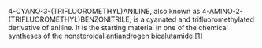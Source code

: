 4-CYANO-3-(TRIFLUOROMETHYL)ANILINE, also known as 4-AMINO-2-(TRIFLUOROMETHYL)BENZONITRILE, is a cyanated and trifluoromethylated derivative of aniline. It is the starting material in one of the chemical syntheses of the nonsteroidal antiandrogen bicalutamide.[1]
